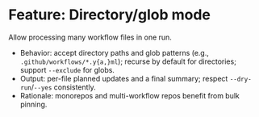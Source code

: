 # Feature: Directory/glob mode

Allow processing many workflow files in one run.

- Behavior: accept directory paths and glob patterns (e.g., `.github/workflows/*.y{a,}ml`); recurse by default for directories; support `--exclude` for globs.
- Output: per-file planned updates and a final summary; respect `--dry-run`/`--yes` consistently.
- Rationale: monorepos and multi-workflow repos benefit from bulk pinning.
